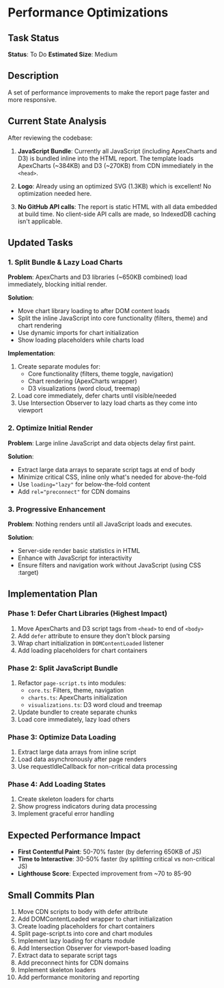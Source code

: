 # Performance Optimizations

## Task Status
**Status**: To Do
**Estimated Size**: Medium

## Description
A set of performance improvements to make the report page faster and more responsive.

## Current State Analysis

After reviewing the codebase:

1. **JavaScript Bundle**: Currently all JavaScript (including ApexCharts and D3) is bundled inline into the HTML report. The template loads ApexCharts (~384KB) and D3 (~270KB) from CDN immediately in the `<head>`.

2. **Logo**: Already using an optimized SVG (1.3KB) which is excellent! No optimization needed here.

3. **No GitHub API calls**: The report is static HTML with all data embedded at build time. No client-side API calls are made, so IndexedDB caching isn't applicable.

## Updated Tasks

### 1. Split Bundle & Lazy Load Charts
**Problem**: ApexCharts and D3 libraries (~650KB combined) load immediately, blocking initial render.

**Solution**:
- Move chart library loading to after DOM content loads
- Split the inline JavaScript into core functionality (filters, theme) and chart rendering
- Use dynamic imports for chart initialization
- Show loading placeholders while charts load

**Implementation**:
1. Create separate modules for:
   - Core functionality (filters, theme toggle, navigation)
   - Chart rendering (ApexCharts wrapper)
   - D3 visualizations (word cloud, treemap)
2. Load core immediately, defer charts until visible/needed
3. Use Intersection Observer to lazy load charts as they come into viewport

### 2. Optimize Initial Render
**Problem**: Large inline JavaScript and data objects delay first paint.

**Solution**:
- Extract large data arrays to separate script tags at end of body
- Minimize critical CSS, inline only what's needed for above-the-fold
- Use `loading="lazy"` for below-the-fold content
- Add `rel="preconnect"` for CDN domains

### 3. Progressive Enhancement
**Problem**: Nothing renders until all JavaScript loads and executes.

**Solution**:
- Server-side render basic statistics in HTML
- Enhance with JavaScript for interactivity
- Ensure filters and navigation work without JavaScript (using CSS :target)

## Implementation Plan

### Phase 1: Defer Chart Libraries (Highest Impact)
1. Move ApexCharts and D3 script tags from `<head>` to end of `<body>`
2. Add `defer` attribute to ensure they don't block parsing
3. Wrap chart initialization in `DOMContentLoaded` listener
4. Add loading placeholders for chart containers

### Phase 2: Split JavaScript Bundle
1. Refactor `page-script.ts` into modules:
   - `core.ts`: Filters, theme, navigation
   - `charts.ts`: ApexCharts initialization
   - `visualizations.ts`: D3 word cloud and treemap
2. Update bundler to create separate chunks
3. Load core immediately, lazy load others

### Phase 3: Optimize Data Loading
1. Extract large data arrays from inline script
2. Load data asynchronously after page renders
3. Use requestIdleCallback for non-critical data processing

### Phase 4: Add Loading States
1. Create skeleton loaders for charts
2. Show progress indicators during data processing
3. Implement graceful error handling

## Expected Performance Impact

- **First Contentful Paint**: 50-70% faster (by deferring 650KB of JS)
- **Time to Interactive**: 30-50% faster (by splitting critical vs non-critical JS)
- **Lighthouse Score**: Expected improvement from ~70 to 85-90

## Small Commits Plan

1. Move CDN scripts to body with defer attribute
2. Add DOMContentLoaded wrapper to chart initialization
3. Create loading placeholders for chart containers
4. Split page-script.ts into core and chart modules
5. Implement lazy loading for charts module
6. Add Intersection Observer for viewport-based loading
7. Extract data to separate script tags
8. Add preconnect hints for CDN domains
9. Implement skeleton loaders
10. Add performance monitoring and reporting

